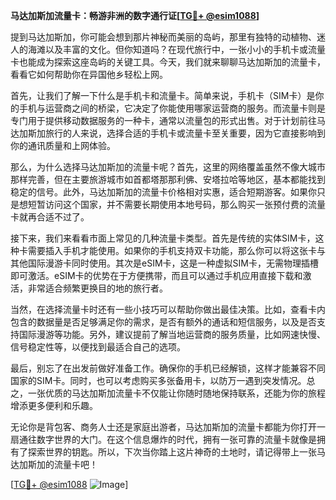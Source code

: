 **马达加斯加流量卡：畅游非洲的数字通行证[[TG💪+ @esim1088](https://t.me/s/esim1088)]**

提到马达加斯加，你可能会想到那片神秘而美丽的岛屿，那里有独特的动植物、迷人的海滩以及丰富的文化。但你知道吗？在现代旅行中，一张小小的手机卡或流量卡也能成为探索这座岛屿的关键工具。今天，我们就来聊聊马达加斯加的流量卡，看看它如何帮助你在异国他乡轻松上网。

首先，让我们了解一下什么是手机卡和流量卡。简单来说，手机卡（SIM卡）是你的手机与运营商之间的桥梁，它决定了你能使用哪家运营商的服务。而流量卡则是专门用于提供移动数据服务的一种卡，通常以流量包的形式出售。对于计划前往马达加斯加旅行的人来说，选择合适的手机卡或流量卡至关重要，因为它直接影响到你的通讯质量和上网体验。

那么，为什么选择马达加斯加的流量卡呢？首先，这里的网络覆盖虽然不像大城市那样完善，但在主要旅游城市如首都塔那那利佛、安塔拉哈等地区，基本都能找到稳定的信号。此外，马达加斯加的流量卡价格相对实惠，适合短期游客。如果你只是想短暂访问这个国家，并不需要长期使用本地号码，那么购买一张预付费的流量卡就再合适不过了。

接下来，我们来看看市面上常见的几种流量卡类型。首先是传统的实体SIM卡，这种卡需要插入手机才能使用。如果你的手机支持双卡功能，那么你可以将这张卡与其他国际漫游卡同时使用。其次是eSIM卡，这是一种虚拟SIM卡，无需物理插槽即可激活。eSIM卡的优势在于方便携带，而且可以通过手机应用直接下载和激活，非常适合频繁更换目的地的旅行者。

当然，在选择流量卡时还有一些小技巧可以帮助你做出最佳决策。比如，查看卡内包含的数据量是否足够满足你的需求，是否有额外的通话和短信服务，以及是否支持国际漫游等功能。另外，建议提前了解当地运营商的服务质量，比如网速快慢、信号稳定性等，以便找到最适合自己的选项。

最后，别忘了在出发前做好准备工作。确保你的手机已经解锁，这样才能兼容不同国家的SIM卡。同时，也可以考虑购买多张备用卡，以防万一遇到突发情况。总之，一张优质的马达加斯加流量卡不仅能让你随时随地保持联系，还能为你的旅程增添更多便利和乐趣。

无论你是背包客、商务人士还是家庭出游者，马达加斯加的流量卡都能为你打开一扇通往数字世界的大门。在这个信息爆炸的时代，拥有一张可靠的流量卡就像是拥有了探索世界的钥匙。所以，下次当你踏上这片神奇的土地时，请记得带上一张马达加斯加的流量卡吧！

[[TG💪+ @esim1088](https://t.me/s/esim1088) ![Image](https://i.postimg.cc/4NQfJmqS/Snipaste-2025-05-13-00-14-12.png)]
